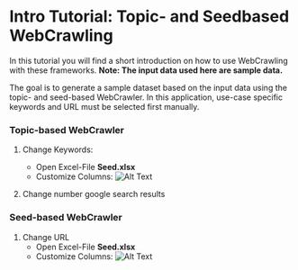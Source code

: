 # Intro Tutorial: Topic- and Seedbased WebCrawling

In this tutorial you will find a short introduction on how to use WebCrawling with these frameworks. 
**Note: The input data used here are sample data.**

The goal is to generate a sample dataset based on the input data using the topic- and seed-based WebCrawler.
In this application, use-case specific keywords and URL must be selected first manually.

### Topic-based WebCrawler
1. Change Keywords:
   * Open Excel-File **Seed.xlsx**
   * Customize Columns:
![Alt Text](https://github.com/LGHDM/ml-classification-repo/blob/main/doc/meta/Topic_Excel.gif)


2. Change number google search results
   
### Seed-based WebCrawler
1. Change URL
   * Open Excel-File **Seed.xlsx**
   * Customize Columns:
![Alt Text](https://github.com/LGHDM/ml-classification-repo/blob/main/doc/meta/Seed_Excel.gif)